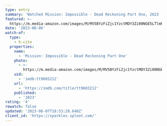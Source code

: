 ```yaml
---
type: entry
summary: 'Watched Mission: Impossible - Dead Reckoning Part One, 2023 - ★★★★'
featured: >-
  https://m.media-amazon.com/images/M/MV5BYzFiZjc1YzctMDY3Zi00NGE5LTlmNWEtN2Q3OWFjYjY1NGM2XkEyXkFqcGdeQXVyMTUyMTUzNjQ0._V1_SX300.jpg
date: '2023-08-06'
watch-of:
  type:
    - h-cite
  properties:
    name:
      - 'Mission: Impossible - Dead Reckoning Part One'
    photo:
      - >-
        https://m.media-amazon.com/images/M/MV5BYzFiZjc1YzctMDY3Zi00NGE5LTlmNWEtN2Q3OWFjYjY1NGM2XkEyXkFqcGdeQXVyMTUyMTUzNjQ0._V1_SX300.jpg
    uid:
      - 'imdb:tt9603212'
    url:
      - 'https://imdb.com/title/tt9603212'
    published:
      - '2023'
rating: '4'
rewatch: false
updated: '2023-08-07T18:53:28.648Z'
client_id: 'https://sparkles.sploot.com/'
---
```


